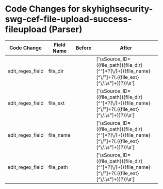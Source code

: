# Code Changes for skyhighsecurity-swg-cef-file-upload-success-fileupload (Parser)

| Code Change | Field Name | Before | After |
|-------------|------------|--------|-------|
| edit_regex_field | file_dir |  | ['\sSource_ID=({file_path}({file_dir}[^"]*?[\\\/]+)({file_name}[^\\\/"]+?(\.({file_ext}[^\\\/\.\s"]+))?))\s'] |
| edit_regex_field | file_ext |  | ['\sSource_ID=({file_path}({file_dir}[^"]*?[\\\/]+)({file_name}[^\\\/"]+?(\.({file_ext}[^\\\/\.\s"]+))?))\s'] |
| edit_regex_field | file_name |  | ['\sSource_ID=({file_path}({file_dir}[^"]*?[\\\/]+)({file_name}[^\\\/"]+?(\.({file_ext}[^\\\/\.\s"]+))?))\s'] |
| edit_regex_field | file_path |  | ['\sSource_ID=({file_path}({file_dir}[^"]*?[\\\/]+)({file_name}[^\\\/"]+?(\.({file_ext}[^\\\/\.\s"]+))?))\s'] |